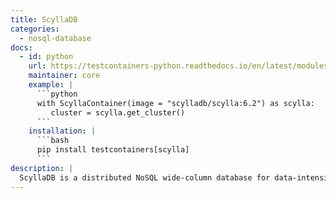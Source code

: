 ```yaml
---
title: ScyllaDB
categories:
  - nosql-database
docs:
  - id: python
    url: https://testcontainers-python.readthedocs.io/en/latest/modules/scylla/README.html
    maintainer: core
    example: |
      ```python
      with ScyllaContainer(image = "scylladb/scylla:6.2") as scylla:
         cluster = scylla.get_cluster()
      ```
    installation: |
      ```bash
      pip install testcontainers[scylla]
      ```
description: |
  ScyllaDB is a distributed NoSQL wide-column database for data-intensive apps that require high performance and low latency.
---
```

